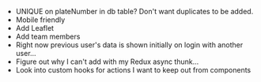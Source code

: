 - UNIQUE on plateNumber in db table? Don't want duplicates to be added.
- Mobile friendly
- Add Leaflet
- Add team members
- Right now previous user's data is shown initially on login with another user...
- Figure out why I can't add with my Redux async thunk...
- Look into custom hooks for actions I want to keep out from components
